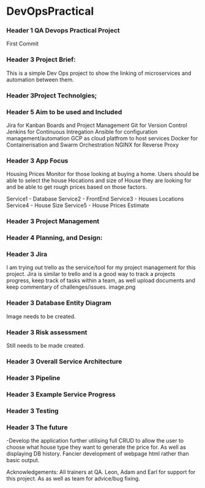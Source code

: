 # DevOpsPractical
### Header 1 QA Devops Practical Project

First Commit  

### Header 3 Project Brief:

This is a simple Dev Ops project to show the linking of microservices and automation between them. 

### Header 3Project Technolgies;
### Header 5 Aim to be used and Included
Jira  for Kanban Boards and Project Management
Git for Version Control
Jenkins for Continuous Intregation
Ansible for configuration management/automation
GCP as cloud platfrom to host services
Docker for Containerisation and Swarm Orchestration
NGINX for Reverse Proxy 


### Header 3 App Focus

Housing Prices Monitor for those looking at buying a home. 
Users should be able to select the house Hocations and size of House they are looking for and be able to get rough prices based on those factors.

Service1 - Database 
Service2 - FrontEnd
Service3 - Houses Locations
Service4 - House Size
Service5 - House Prices Estimate


### Header 3 Project Management
### Header 4 Planning, and Design:

### Header 3 Jira 

I am trying out trello as the service/tool for my project management for this project. Jira is similar to trello and is a good way to track a projects progress, keep track of tasks within a team, as well upload documents and keep commentary of challenges/issues.
image.png

### Header 3 Database Entity Diagram

Image needs to be created.

### Header 3 Risk assessment

Still needs to be made created.


### Header 3 Overall Service Architecture

### Header 3 Pipeline

### Header 3 Example Service Progress

### Header 3 Testing

### Header 3 The future
-Develop the application further utilising full CRUD to allow the user to choose what house type they want to generate the price for. As well as displaying DB history. Fancier development of webpage html rather than basic output. 

Acknowledgements:
All trainers at QA. Leon, Adam and Earl for support for this project.
As as well as team for advice/bug fixing.
